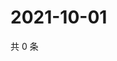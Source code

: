 # 2021-10-01

共 0 条

<!-- BEGIN WEIBO -->
<!-- 最后更新时间 Fri Oct 01 2021 05:00:44 GMT+0800 (China Standard Time) -->

<!-- END WEIBO -->

